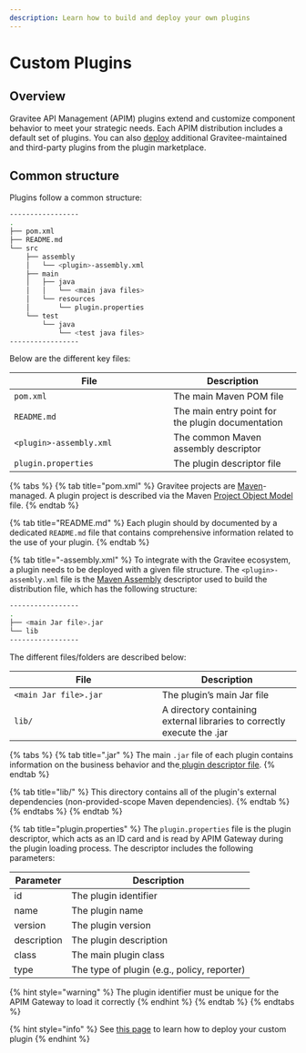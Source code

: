```yaml
---
description: Learn how to build and deploy your own plugins
---
```


# Custom Plugins

## Overview

Gravitee API Management (APIM) plugins extend and customize component behavior to meet your strategic needs. Each APIM distribution includes a default set of plugins. You can also [deploy](custom-plugins.md#deployment) additional Gravitee-maintained and third-party plugins from the plugin marketplace.

## Common structure

Plugins follow a common structure:

```bash
-----------------
.
├── pom.xml
├── README.md
└── src
    ├── assembly
    │   └── <plugin>-assembly.xml
    ├── main
    │   ├── java
    │   │   └── <main java files>
    │   └── resources
    │       └── plugin.properties
    └── test
        └── java
            └── <test java files>
-----------------
```

Below are the different key files:

<table><thead><tr><th width="264">File</th><th>Description</th></tr></thead><tbody><tr><td><code>pom.xml</code></td><td>The main Maven POM file</td></tr><tr><td><code>README.md</code></td><td>The main entry point for the plugin documentation</td></tr><tr><td><code>&#x3C;plugin>-assembly.xml</code></td><td>The common Maven assembly descriptor</td></tr><tr><td><code>plugin.properties</code></td><td>The plugin descriptor file</td></tr></tbody></table>

{% tabs %}
{% tab title="pom.xml" %}
Gravitee projects are [Maven](https://maven.apache.org/)-managed. A plugin project is described via the Maven [Project Object Model](https://maven.apache.org/pom.html) file.
{% endtab %}

{% tab title="README.md" %}
Each plugin should by documented by a dedicated `README.md` file that contains comprehensive information related to the use of your plugin.
{% endtab %}

{% tab title="<plugin>-assembly.xml" %}
To integrate with the Gravitee ecosystem, a plugin needs to be deployed with a given file structure. The `<plugin>-assembly.xml` file is the [Maven Assembly](http://maven.apache.org/plugins/maven-assembly-plugin/) descriptor used to build the distribution file, which has the following structure:

```bash
-----------------
.
├── <main Jar file>.jar
└── lib
-----------------
```

The different files/folders are described below:

<table><thead><tr><th width="244">File</th><th>Description</th></tr></thead><tbody><tr><td><code>&#x3C;main Jar file>.jar</code></td><td>The plugin’s main Jar file</td></tr><tr><td><code>lib/</code></td><td>A directory containing external libraries to correctly execute the .jar</td></tr></tbody></table>

{% tabs %}
{% tab title=".jar" %}
The main `.jar` file of each plugin contains information on the business behavior and the[ plugin descriptor file](custom-plugins.md#plugin.properties).
{% endtab %}

{% tab title="lib/" %}
This directory contains all of the plugin's external dependencies (non-provided-scope Maven dependencies).
{% endtab %}
{% endtabs %}
{% endtab %}

{% tab title="plugin.properties" %}
The `plugin.properties` file is the plugin descriptor, which acts as an ID card and is read by APIM Gateway during the plugin loading process. The descriptor includes the following parameters:

| Parameter   | Description                                 |
| ----------- | ------------------------------------------- |
| id          | The plugin identifier                       |
| name        | The plugin name                             |
| version     | The plugin version                          |
| description | The plugin description                      |
| class       | The main plugin class                       |
| type        | The type of plugin (e.g., policy, reporter) |

{% hint style="warning" %}
The plugin identifier must be unique for the APIM Gateway to load it correctly
{% endhint %}
{% endtab %}
{% endtabs %}

{% hint style="info" %}
See [this page](./#deployment) to learn how to deploy your custom plugin
{% endhint %}
